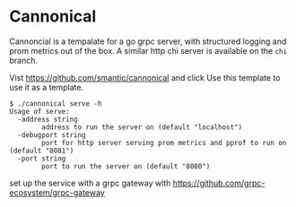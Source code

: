 # Cannonical 

Cannoncial is a tempalate for a go grpc server, with structured logging and prom metrics out of the box. 
A similar http chi server is available on the `chi` branch.


Vist https://github.com/smantic/cannonical and click Use this template to use it as a template.


```
$ ./cannonical serve -h
Usage of serve:
  -address string
    	address to run the server on (default "localhost")
  -debugport string
    	port for http server serving prom metrics and pprof to run on (default "8081")
  -port string
    	port to run the server on (default "8080")
```


set up the service with a grpc gateway with https://github.com/grpc-ecosystem/grpc-gateway
